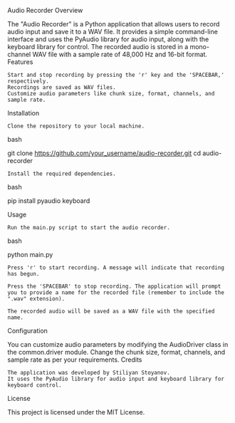 Audio Recorder
Overview

The "Audio Recorder" is a Python application that allows users to record audio input and save it to a WAV file. It provides a simple command-line interface and uses the PyAudio library for audio input, along with the keyboard library for control. The recorded audio is stored in a mono-channel WAV file with a sample rate of 48,000 Hz and 16-bit format.
Features

    Start and stop recording by pressing the 'r' key and the 'SPACEBAR,' respectively.
    Recordings are saved as WAV files.
    Customize audio parameters like chunk size, format, channels, and sample rate.

Installation

    Clone the repository to your local machine.

bash

git clone https://github.com/your_username/audio-recorder.git
cd audio-recorder

    Install the required dependencies.

bash

pip install pyaudio keyboard

Usage

    Run the main.py script to start the audio recorder.

bash

python main.py

    Press 'r' to start recording. A message will indicate that recording has begun.

    Press the 'SPACEBAR' to stop recording. The application will prompt you to provide a name for the recorded file (remember to include the ".wav" extension).

    The recorded audio will be saved as a WAV file with the specified name.

Configuration

You can customize audio parameters by modifying the AudioDriver class in the common.driver module. Change the chunk size, format, channels, and sample rate as per your requirements.
Credits

    The application was developed by Stiliyan Stoyanov.
    It uses the PyAudio library for audio input and keyboard library for keyboard control.

License

This project is licensed under the MIT License.